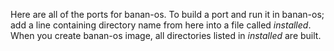 Here are all of the ports for banan-os. To build a port and run it in banan-os; add a line containing directory name from here into a file called *installed*. When you create banan-os image, all directories listed in *installed* are built.
